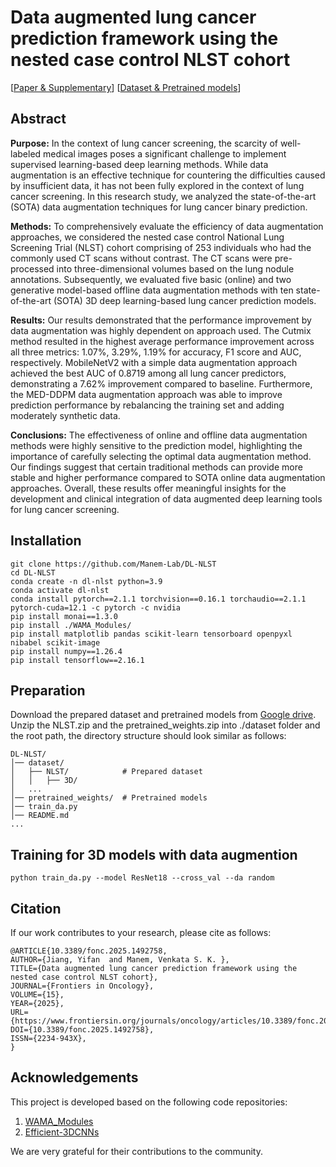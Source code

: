 <!-- #region -->
# Data augmented lung cancer prediction framework using the nested case control NLST cohort

[[Paper & Supplementary](https://www.frontiersin.org/journals/oncology/articles/10.3389/fonc.2025.1492758/full)] [[Dataset & Pretrained models](https://drive.google.com/drive/folders/1ioszTP-vkjJIcJxoANhQRSP6VMfRb6Oo?usp=sharing)]

## Abstract
**Purpose:** In the context of lung cancer screening, the scarcity of well-labeled medical images poses a significant challenge to implement supervised learning-based deep learning methods. While data augmentation is an effective technique for countering the difficulties caused by insufficient data, it has not been fully explored in the context of lung cancer screening. In this research study, we analyzed the state-of-the-art (SOTA) data augmentation techniques for lung cancer binary prediction.

**Methods:** To comprehensively evaluate the efficiency of data augmentation approaches, we considered the nested case control National Lung Screening Trial (NLST) cohort comprising of 253 individuals who had the commonly used CT scans without contrast. The CT scans were pre-processed into three-dimensional volumes based on the lung nodule annotations. Subsequently, we evaluated five basic (online) and two generative model-based offline data augmentation methods with ten state-of-the-art (SOTA) 3D deep learning-based lung cancer prediction models.

**Results:** Our results demonstrated that the performance improvement by data augmentation was highly dependent on approach used. The Cutmix method resulted in the highest average performance improvement across all three metrics: 1.07%, 3.29%, 1.19% for accuracy, F1 score and AUC, respectively. MobileNetV2 with a simple data augmentation approach achieved the best AUC of 0.8719 among all lung cancer predictors, demonstrating a 7.62% improvement compared to baseline. Furthermore, the MED-DDPM data augmentation approach was able to improve prediction performance by rebalancing the training set and adding moderately synthetic data.

**Conclusions:** The effectiveness of online and offline data augmentation methods were highly sensitive to the prediction model, highlighting the importance of carefully selecting the optimal data augmentation method. Our findings suggest that certain traditional methods can provide more stable and higher performance compared to SOTA online data augmentation approaches. Overall, these results offer meaningful insights for the development and clinical integration of data augmented deep learning tools for lung cancer screening.
## Installation
```
git clone https://github.com/Manem-Lab/DL-NLST
cd DL-NLST
conda create -n dl-nlst python=3.9
conda activate dl-nlst
conda install pytorch==2.1.1 torchvision==0.16.1 torchaudio==2.1.1 pytorch-cuda=12.1 -c pytorch -c nvidia
pip install monai==1.3.0
pip install ./WAMA_Modules/
pip install matplotlib pandas scikit-learn tensorboard openpyxl nibabel scikit-image
pip install numpy==1.26.4
pip install tensorflow==2.16.1
```

## Preparation
Download the prepared dataset and pretrained models from [Google drive](https://drive.google.com/drive/folders/13EO2hUXm-rwUhlq_qgS-imChn6Ok5vvg?usp=sharing). Unzip the NLST.zip and the pretrained_weights.zip into ./dataset folder and the root path, the directory structure should look similar as follows:
```
DL-NLST/
│── dataset/
│   ├── NLST/            # Prepared dataset
│   │   ├── 3D/
│   ...
│── pretrained_weights/  # Pretrained models
│── train_da.py
│── README.md
...
```

## Training for 3D models with data augmention
```
python train_da.py --model ResNet18 --cross_val --da random
```

## Citation
If our work contributes to your research, please cite as follows:
```
@ARTICLE{10.3389/fonc.2025.1492758,
AUTHOR={Jiang, Yifan  and Manem, Venkata S. K. },
TITLE={Data augmented lung cancer prediction framework using the nested case control NLST cohort},
JOURNAL={Frontiers in Oncology},
VOLUME={15},
YEAR={2025},
URL={https://www.frontiersin.org/journals/oncology/articles/10.3389/fonc.2025.1492758},
DOI={10.3389/fonc.2025.1492758},
ISSN={2234-943X},
}
```

## Acknowledgements
This project is developed based on the following code repositories:
1. [WAMA_Modules](https://github.com/WAMAWAMA/WAMA_Modules)
2. [Efficient-3DCNNs](https://github.com/okankop/Efficient-3DCNNs)

We are very grateful for their contributions to the community.

